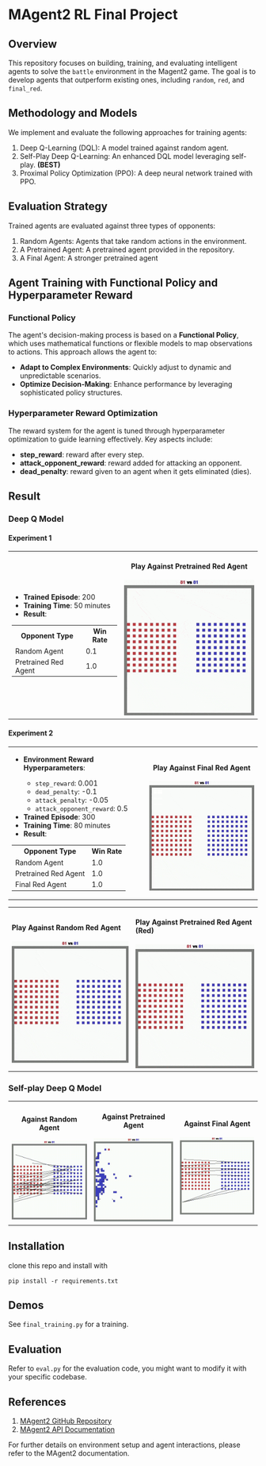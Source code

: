 # MAgent2 RL Final Project
## Overview
This repository focuses on building, training, and evaluating intelligent agents to solve the `battle` environment in the Magent2 game. The goal is to develop agents that outperform existing ones, including `random`, `red`, and `final_red`.

## Methodology and Models
We implement and evaluate the following approaches for training agents:

1. Deep Q-Learning (DQL): A model trained against random agent.
2. Self-Play Deep Q-Learning: An enhanced DQL model leveraging self-play.  **(BEST)**
3. Proximal Policy Optimization (PPO): A deep neural network trained with PPO.

## Evaluation Strategy
Trained agents are evaluated against three types of opponents:
1. Random Agents: Agents that take random actions in the environment.
2. A Pretrained Agent: A pretrained agent provided in the repository.
3. A Final Agent: A stronger pretrained agent

## Agent Training with Functional Policy and Hyperparameter Reward

### Functional Policy
The agent's decision-making process is based on a **Functional Policy**, which uses mathematical functions or flexible models to map observations to actions. This approach allows the agent to:

- **Adapt to Complex Environments**: Quickly adjust to dynamic and unpredictable scenarios.
- **Optimize Decision-Making**: Enhance performance by leveraging sophisticated policy structures.

### Hyperparameter Reward Optimization
The reward system for the agent is tuned through hyperparameter optimization to guide learning effectively. Key aspects include:

- **step_reward**: reward after every step.
- **attack_opponent_reward**: reward added for attacking an opponent.
- **dead_penalty**: reward given to an agent when it gets eliminated (dies).

## Result

### Deep Q Model

#### Experiment 1

<table>
  <tr>
    <td>
      <ul>
        <li><strong>Trained Episode</strong>: 200</li>
        <li><strong>Training Time</strong>: 50 minutes</li>
        <li><strong>Result</strong>:</li>
      </ul>
      <table>
        <tr>
          <th>Opponent Type</th>
          <th>Win Rate</th>
        </tr>
        <tr>
          <td>Random Agent</td>
          <td>0.1</td>
        </tr>
        <tr>
          <td>Pretrained Red Agent</td>
          <td>1.0</td>
        </tr>
      </table>
    </td>
    <td>
      <div align="center">
        <h4>Play Against Pretrained Red Agent</h4>
        <img src="video/deep_q_random/test_16_12_red2.gif" width="300" alt="Play Against Pretrained Red Agent" />
      </div>
    </td>
  </tr>
</table>

#### Experiment 2

<table>
  <tr>
    <td>
      <ul>
        <li><strong>Environment Reward Hyperparameters</strong>:</li>
        <ul>
          <li><code>step_reward</code>: 0.001</li>
          <li><code>dead_penalty</code>: -0.1</li>
          <li><code>attack_penalty</code>: -0.05</li>
          <li><code>attack_opponent_reward</code>: 0.5</li>
        </ul>
        <li><strong>Trained Episode</strong>: 300</li>
        <li><strong>Training Time</strong>: 80 minutes</li>
        <li><strong>Result</strong>:</li>
      </ul>
      <table>
        <tr>
          <th>Opponent Type</th>
          <th>Win Rate</th>
        </tr>
        <tr>
          <td>Random Agent</td>
          <td>1.0</td>
        </tr>
        <tr>
          <td>Pretrained Red Agent</td>
          <td>1.0</td>
        </tr>
        <tr>
          <td>Final Red Agent</td>
          <td>1.0</td>
        </tr>
      </table>
    </td>
    <td>
      <div align="center">
        <h4>Play Against Final Red Agent</h4>
        <img src="video/deep_q_random/test_16_12_final_red3_2 .gif" width="300" alt="Play Against Final Red Agent" />
      </div>
    </td>
  </tr>
</table>

<table>
  <tr>
    <td align="left">
      <h4>Play Against Random Red Agent</h4>
      <img src="video/deep_q_random/test_16_12_random3.gif" width="300" alt="Play Against Random Red Agent" />
    </td>
    <td align="left">
      <h4>Play Against Pretrained Red Agent (Red)</h4>
      <img src="video/deep_q_random/test_16_12_red3.gif" width="300" alt="Play Against Pretrained Red Agent" />
    </td>
  </tr>
</table>

### Self-play Deep Q Model

<p align="center">
  <table>
    <tr>
      <td align="center">
        <h4>Against Random Agent</h4>
        <img src="assets/my_random.gif" width="300" alt="random agent" title="Against Random Agent"/>
      </td>
      <td align="center">
        <h4>Against Pretrained Agent</h4>
        <img src="assets/my_pretrained.gif" width="300" alt="Against Pretrained Agent"/>
      </td>
      <td align="center">
        <h4>Against Final Agent</h4>
        <img src="assets/my_final.gif" width="300" alt="Against Final Agent"/>
      </td>
    </tr>
  </table>
</p>




## Installation
clone this repo and install with
```
pip install -r requirements.txt
```

## Demos
See `final_training.py` for a training.

## Evaluation
Refer to `eval.py` for the evaluation code, you might want to modify it with your specific codebase.

## References

1. [MAgent2 GitHub Repository](https://github.com/Farama-Foundation/MAgent2)
2. [MAgent2 API Documentation](https://magent2.farama.org/introduction/basic_usage/)

For further details on environment setup and agent interactions, please refer to the MAgent2 documentation.
